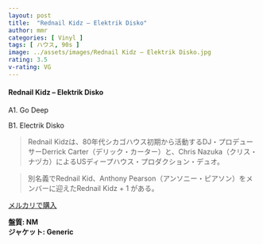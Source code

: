 ```yaml
---
layout: post
title:  "Rednail Kidz – Elektrik Disko"
author: mmr
categories: [ Vinyl ]
tags: [ ハウス, 90s ]
image: ../assets/images/Rednail Kidz – Elektrik Disko.jpg
rating: 3.5
v-rating: VG
---
```


#### Rednail Kidz – Elektrik Disko

A1. Go Deep

B1. Electrik Disko

> Rednail Kidzは、80年代シカゴハウス初期から活動するDJ・プロデューサーDerrick Carter（デリック・カーター）と、Chris Nazuka（クリス・ナヅカ）によるUSディープハウス・プロダクション・デュオ。

> 別名義でRednail Kid、Anthony Pearson（アンソニー・ピアソン）をメンバーに迎えたRednail Kidz + 1 がある。

[メルカリで購入](https://jp.mercari.com/item/m20845429230)

<div class="mt-4 mb-4 d-flex align-items-center">
<strong class="mr-1">盤質: NM</strong>
</div>
<div class="mt-4 mb-4 d-flex align-items-center">
<strong class="mr-1">ジャケット: Generic</strong>
</div>

